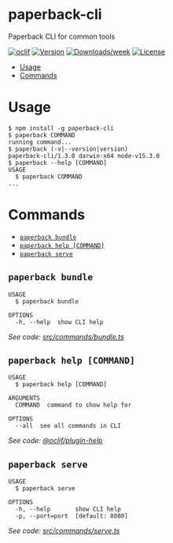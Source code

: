 paperback-cli
=============

Paperback CLI for common tools

[![oclif](https://img.shields.io/badge/cli-oclif-brightgreen.svg)](https://oclif.io)
[![Version](https://img.shields.io/npm/v/paperback-cli.svg)](https://npmjs.org/package/paperback-cli)
[![Downloads/week](https://img.shields.io/npm/dw/paperback-cli.svg)](https://npmjs.org/package/paperback-cli)
[![License](https://img.shields.io/npm/l/paperback-cli.svg)](https://github.com/FaizanDurrani/paperback-cli/blob/master/package.json)

<!-- toc -->
* [Usage](#usage)
* [Commands](#commands)
<!-- tocstop -->
# Usage
<!-- usage -->
```sh-session
$ npm install -g paperback-cli
$ paperback COMMAND
running command...
$ paperback (-v|--version|version)
paperback-cli/1.3.0 darwin-x64 node-v15.3.0
$ paperback --help [COMMAND]
USAGE
  $ paperback COMMAND
...
```
<!-- usagestop -->
# Commands
<!-- commands -->
* [`paperback bundle`](#paperback-bundle)
* [`paperback help [COMMAND]`](#paperback-help-command)
* [`paperback serve`](#paperback-serve)

## `paperback bundle`

```
USAGE
  $ paperback bundle

OPTIONS
  -h, --help  show CLI help
```

_See code: [src/commands/bundle.ts](https://github.com/FaizanDurrani/paperback-cli/blob/v1.3.0/src/commands/bundle.ts)_

## `paperback help [COMMAND]`

```
USAGE
  $ paperback help [COMMAND]

ARGUMENTS
  COMMAND  command to show help for

OPTIONS
  --all  see all commands in CLI
```

_See code: [@oclif/plugin-help](https://github.com/oclif/plugin-help/blob/v3.2.0/src/commands/help.ts)_

## `paperback serve`

```
USAGE
  $ paperback serve

OPTIONS
  -h, --help       show CLI help
  -p, --port=port  [default: 8080]
```

_See code: [src/commands/serve.ts](https://github.com/FaizanDurrani/paperback-cli/blob/v1.3.0/src/commands/serve.ts)_
<!-- commandsstop -->
